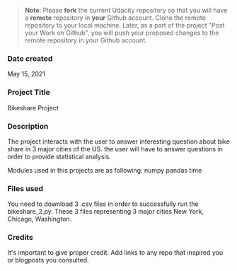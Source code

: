 >**Note**: Please **fork** the current Udacity repository so that you will have a **remote** repository in **your** Github account. Clone the remote repository to your local machine. Later, as a part of the project "Post your Work on Github", you will push your proposed changes to the remote repository in your Github account.

### Date created
May 15, 2021

### Project Title
Bikeshare Project

### Description
The project interacts with the user to answer interesting question about bike share in 3 major cities of the US. the user will have to answer questions in order to provide statistical analysis.

Modules used in this projects are as following:
numpy
pandas
time

### Files used
You need to download 3 .csv files in order to successfully run the bikeshare_2.py. These 3 files representing 3 major cities New York, Chicago, Washington. 

### Credits
It's important to give proper credit. Add links to any repo that inspired you or blogposts you consulted.
